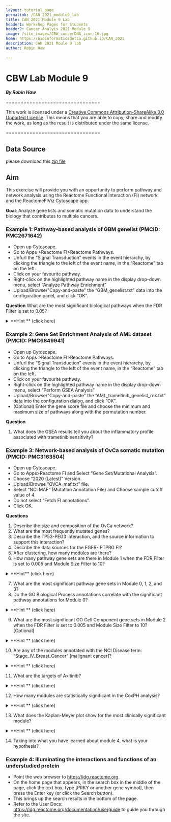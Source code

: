 ```yaml
---
layout: tutorial_page
permalink: /CAN_2021_module9_lab
title: CAN 2021 Module 9 Lab
header1: Workshop Pages for Students
header2: Cancer Analyis 2021 Module 9
image: /site_images/CBW_cancerDNA_icon-16.jpg
home: https://bioinformaticsdotca.github.io/CAN_2021
description: CAN 2021 Moule 9 lab
author: Robin Haw
 
---
```


# CBW Lab Module 9 
***By Robin Haw***  

================================

This work is licensed under a [Creative Commons Attribution-ShareAlike 3.0 Unported License](http://creativecommons.org/licenses/by-sa/3.0/deed.en_US). This means that you are able to copy, share and modify the work, as long as the result is distributed under the same license.

================================


## Data Source
please download this [zip file](https://drive.google.com/file/d/14gT-Qgwcvp8TL1hPxUePg1eQIIyFQFJr/view?usp=sharing)


## Aim
This exercise will provide you with an opportunity to perform pathway and network analysis using the Reactome Functional Interaction (FI) network and the ReactomeFIViz Cytoscape app. 

**Goal**: Analyze gene lists and somatic mutation data to understand the biology that contributes to multiple cancers.

### Example 1: Pathway-based analysis of GBM genelist (PMCID: PMC2671642)
* Open up Cytoscape. 
* Go to Apps >Reactome FI>Reactome Pathways.
* Unfurl the “Signal Transduction” events in the event hierarchy, by clicking the triangle to the left of the event name, in the “Reactome” tab on the left. 
* Click on your favourite pathway. 
* Right-click on the highlighted pathway name in the display drop-down menu, select “Analyze Pathway Enrichment” 
* Upload/Browse/"Copy-and-paste" the “GBM_genelist.txt” data into the configuration panel, and click “OK”. 

**Question**
What are the most significant biological pathways when the FDR Filter is set to 0.05?
<details>
  <summary>
**Hint ** (click here)
  </summary>
  
* Right-click on a pathway in the Table Panel, and click “View in Diagram”. Purple-coloured nodes reflect hits in the dataset. Right-click on highlighted nodes to invoke additional features
* "Open Reactome Reacfoam" from the pathway tree. You may also download the Reacfoam view by clicking the download button at the top-right corner. For windows 10 users, to open the Reacfoam view, you need to allow "public" access to Cytoscape by checking "public" in the settings for "Allow an app through Windows Firewall" in the "System and Security" control settings

</details> 


### Example 2: Gene Set Enrichment Analysis of AML dataset (PMCID: PMC6849941)

* Open up Cytoscape. 
* Go to Apps >Reactome FI>Reactome Pathways.
* Unfurl the “Signal Transduction” events in the event hierarchy, by clicking the triangle to the left of the event name, in the “Reactome” tab on the left. 
* Click on your favourite pathway. 
* Right-click on the highlighted pathway name in the display drop-down menu, select “Perform GSEA Analysis” 
* Upload/Browse/"Copy-and-paste" the “AML_trametinib_genelist_rnk.txt” data into the configuration dialog, and click “OK”. 
* (Optional) Enter the gene score file and choose the minimum and maximum size of pathways along with the permutation number.

**Question**
1. What does the GSEA results tell you about the inflammatory profile associated with trametinib sensitivity?


### Example 3: Network-based analysis of OvCa somatic mutation (PMCID: PMC3163504)
* Open up Cytoscape. 
* Go to Apps>Reactome FI and Select “Gene Set/Mutational Analysis”.  
* Choose “2020 (Latest)” Version. 
* Upload/Browse “OVCA_maf.txt” file. 
* Select “NCI MAF” (Mutation Annotation File) and Choose sample cutoff value of 4. 
* Do not select “Fetch FI annotations”. 
* Click OK.

**Questions**
1. Describe the size and composition of the OvCa network?
2. What are the most frequently mutated genes?
3. Describe the TP53-PEG3 interaction, and the source information to support this interaction?
4. Describe the data sources for the EGFR- PTPRG FI?
5. After clustering, how many modules are there? 
6. How many pathway gene sets are there in Module 1 when the FDR Filter is set to 0.005 and Module Size Filter to 10?
<details>
  <summary>
**Hint** (click here)
  </summary>
 Analyze Module Functions>Pathway Enrichment. Select appropriate filters at each step.
</details> 

7. What are the most significant pathway gene sets in Module 0, 1, 2, and 3? 
8. Do the GO Biological Process annotations correlate with the significant pathway annotations for Module 0? 
<details>
  <summary>
**Hint ** (click here)
  </summary>
Analyze Module Functions>GO Biological Process. Select appropriate filters at each step.
</details> 

 9. What are the most significant GO Cell Component gene sets in Module 2 when the FDR Filter is set to 0.005 and Module Size Filter to 10? [Optional]
 <details>
  <summary>
**Hint ** (click here)
  </summary>
Analyze Module Functions>GO Cell Component. Select appropriate filters at each step.
</details> 

10. Are any of the modules annotated with the NCI Disease term: “Stage_IV_Breast_Cancer” [malignant cancer]?
 <details>
  <summary>
**Hint ** (click here)
  </summary>
Load Cancer Gene Index>Neoplasm>Neoplasm_by_Site>Breast Neoplasm>
</details> 

11. What are the targets of Axitinib?
 <details>
  <summary>
**Hint ** (click here)
  </summary>
Overlay Cancer Drugs>Fetch Cancer Drugs. Maybe apply filters? 
</details> 

12. How many modules are statistically significant in the CoxPH analysis? 
 <details>
  <summary>
**Hint ** (click here)
  </summary>
Analyze Module Functions>Survival Analysis>Upload/Browse “OVCA_clinical.txt”. Click OK.
</details> 

13. What does the Kaplan-Meyer plot show for the most clinically significant module?
 <details>
  <summary>
**Hint ** (click here)
  </summary>
	
* Click the most statistically significant module link [blue line] from the CoxPH results panel. Click OK. Click #_plot.pdf to display Kaplan-Meyer plot. Repeat this for the other significant module links. KM plot: samples having genes mutated in a module (green line), and samples having no genes mutated in the module (red line).
* There is a bug with the Windows version to view the .pdf file. You may want to search for the CytoscapeConfiguration folder.
* On Mac, go to: "/Users/[name]/CytoscapeConfiguration/3/karaf_data/tmp/#########_plot.pdf"

</details> 

14. Taking into what you have learned about module 4, what is your hypothesis?


### Example 4: Illuminating the interactions and functions of an understudied protein
* Point the web browser to https://idg.reactome.org. 
* On the home page that appears, in the search box in the middle of the page, click the text box, type [PRKY or another gene symbol], then press the Enter key (or click the Search button). 
* This brings up the search results in the bottom of the page.
* Refer to the User Docs: https://idg.reactome.org/documentation/userguide to guide you through the site.



